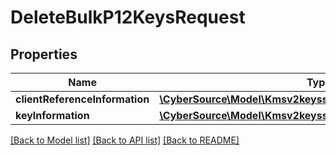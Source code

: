 # DeleteBulkP12KeysRequest

## Properties
Name | Type | Description | Notes
------------ | ------------- | ------------- | -------------
**clientReferenceInformation** | [**\CyberSource\Model\Kmsv2keyssymClientReferenceInformation**](Kmsv2keyssymClientReferenceInformation.md) |  | [optional] 
**keyInformation** | [**\CyberSource\Model\Kmsv2keyssymdeletesKeyInformation[]**](Kmsv2keyssymdeletesKeyInformation.md) |  | [optional] 

[[Back to Model list]](../README.md#documentation-for-models) [[Back to API list]](../README.md#documentation-for-api-endpoints) [[Back to README]](../README.md)


